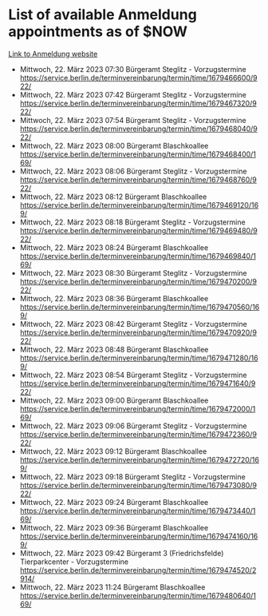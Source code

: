 # List of available Anmeldung appointments as of $NOW
[Link to Anmeldung website](https://service.berlin.de/terminvereinbarung/termin/tag.php?termin=1&anliegen[]=120686&dienstleisterlist=122210,122217,327316,122219,327312,122227,327314,122231,327346,122243,327348,122254,122252,329742,122260,329745,122262,329748,122271,327278,122273,327274,122277,327276,330436,122280,327294,122282,327290,122284,327292,122291,327270,122285,327266,122286,327264,122296,327268,150230,329760,122297,327286,122294,327284,122312,329763,122314,329775,122304,327330,122311,327334,122309,327332,317869,122281,327352,122279,329772,122283,122276,327324,122274,327326,122267,329766,122246,327318,122251,327320,122257,327322,122208,327298,122226,327300&herkunft=http%3A%2F%2Fservice.berlin.de%2Fdienstleistung%2F120686%2F)
- Mittwoch, 22. März 2023 07:30 Bürgeramt Steglitz - Vorzugstermine https://service.berlin.de/terminvereinbarung/termin/time/1679466600/922/
- Mittwoch, 22. März 2023 07:42 Bürgeramt Steglitz - Vorzugstermine https://service.berlin.de/terminvereinbarung/termin/time/1679467320/922/
- Mittwoch, 22. März 2023 07:54 Bürgeramt Steglitz - Vorzugstermine https://service.berlin.de/terminvereinbarung/termin/time/1679468040/922/
- Mittwoch, 22. März 2023 08:00 Bürgeramt Blaschkoallee https://service.berlin.de/terminvereinbarung/termin/time/1679468400/169/
- Mittwoch, 22. März 2023 08:06 Bürgeramt Steglitz - Vorzugstermine https://service.berlin.de/terminvereinbarung/termin/time/1679468760/922/
- Mittwoch, 22. März 2023 08:12 Bürgeramt Blaschkoallee https://service.berlin.de/terminvereinbarung/termin/time/1679469120/169/
- Mittwoch, 22. März 2023 08:18 Bürgeramt Steglitz - Vorzugstermine https://service.berlin.de/terminvereinbarung/termin/time/1679469480/922/
- Mittwoch, 22. März 2023 08:24 Bürgeramt Blaschkoallee https://service.berlin.de/terminvereinbarung/termin/time/1679469840/169/
- Mittwoch, 22. März 2023 08:30 Bürgeramt Steglitz - Vorzugstermine https://service.berlin.de/terminvereinbarung/termin/time/1679470200/922/
- Mittwoch, 22. März 2023 08:36 Bürgeramt Blaschkoallee https://service.berlin.de/terminvereinbarung/termin/time/1679470560/169/
- Mittwoch, 22. März 2023 08:42 Bürgeramt Steglitz - Vorzugstermine https://service.berlin.de/terminvereinbarung/termin/time/1679470920/922/
- Mittwoch, 22. März 2023 08:48 Bürgeramt Blaschkoallee https://service.berlin.de/terminvereinbarung/termin/time/1679471280/169/
- Mittwoch, 22. März 2023 08:54 Bürgeramt Steglitz - Vorzugstermine https://service.berlin.de/terminvereinbarung/termin/time/1679471640/922/
- Mittwoch, 22. März 2023 09:00 Bürgeramt Blaschkoallee https://service.berlin.de/terminvereinbarung/termin/time/1679472000/169/
- Mittwoch, 22. März 2023 09:06 Bürgeramt Steglitz - Vorzugstermine https://service.berlin.de/terminvereinbarung/termin/time/1679472360/922/
- Mittwoch, 22. März 2023 09:12 Bürgeramt Blaschkoallee https://service.berlin.de/terminvereinbarung/termin/time/1679472720/169/
- Mittwoch, 22. März 2023 09:18 Bürgeramt Steglitz - Vorzugstermine https://service.berlin.de/terminvereinbarung/termin/time/1679473080/922/
- Mittwoch, 22. März 2023 09:24 Bürgeramt Blaschkoallee https://service.berlin.de/terminvereinbarung/termin/time/1679473440/169/
- Mittwoch, 22. März 2023 09:36 Bürgeramt Blaschkoallee https://service.berlin.de/terminvereinbarung/termin/time/1679474160/169/
- Mittwoch, 22. März 2023 09:42 Bürgeramt 3 (Friedrichsfelde) Tierparkcenter - Vorzugstermine https://service.berlin.de/terminvereinbarung/termin/time/1679474520/2914/
- Mittwoch, 22. März 2023 11:24 Bürgeramt Blaschkoallee https://service.berlin.de/terminvereinbarung/termin/time/1679480640/169/
